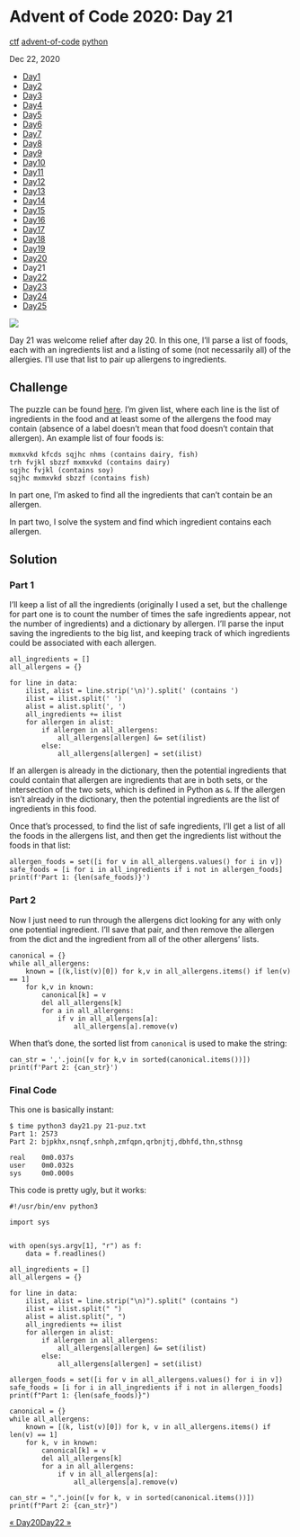 # Advent of Code 2020: Day 21

[ctf](/tags#ctf ) [advent-of-code](/tags#advent-of-code )
[python](/tags#python )  
  
Dec 22, 2020

  * [Day1](/adventofcode2020/1)
  * [Day2](/adventofcode2020/2)
  * [Day3](/adventofcode2020/3)
  * [Day4](/adventofcode2020/4)
  * [Day5](/adventofcode2020/5)
  * [Day6](/adventofcode2020/6)
  * [Day7](/adventofcode2020/7)
  * [Day8](/adventofcode2020/8)
  * [Day9](/adventofcode2020/9)
  * [Day10](/adventofcode2020/10)
  * [Day11](/adventofcode2020/11)
  * [Day12](/adventofcode2020/12)
  * [Day13](/adventofcode2020/13)
  * [Day14](/adventofcode2020/14)
  * [Day15](/adventofcode2020/15)
  * [Day16](/adventofcode2020/16)
  * [Day17](/adventofcode2020/17)
  * [Day18](/adventofcode2020/18)
  * [Day19](/adventofcode2020/19)
  * [Day20](/adventofcode2020/20)
  * Day21
  * [Day22](/adventofcode2020/22)
  * [Day23](/adventofcode2020/23)
  * [Day24](/adventofcode2020/24)
  * [Day25](/adventofcode2020/25)

![](https://0xdfimages.gitlab.io/img/aoc2020-21-cover.png)

Day 21 was welcome relief after day 20. In this one, I’ll parse a list of
foods, each with an ingredients list and a listing of some (not necessarily
all) of the allergies. I’ll use that list to pair up allergens to ingredients.

## Challenge

The puzzle can be found [here](https://adventofcode.com/2020/day/21). I’m
given list, where each line is the list of ingredients in the food and at
least some of the allergens the food may contain (absence of a label doesn’t
mean that food doesn’t contain that allergen). An example list of four foods
is:

    
    
    mxmxvkd kfcds sqjhc nhms (contains dairy, fish)
    trh fvjkl sbzzf mxmxvkd (contains dairy)
    sqjhc fvjkl (contains soy)
    sqjhc mxmxvkd sbzzf (contains fish)
    

In part one, I’m asked to find all the ingredients that can’t contain be an
allergen.

In part two, I solve the system and find which ingredient contains each
allergen.

## Solution

### Part 1

I’ll keep a list of all the ingredients (originally I used a set, but the
challenge for part one is to count the number of times the safe ingredients
appear, not the number of ingredients) and a dictionary by allergen. I’ll
parse the input saving the ingredients to the big list, and keeping track of
which ingredients could be associated with each allergen.

    
    
    all_ingredients = []
    all_allergens = {}
    
    for line in data:
        ilist, alist = line.strip('\n)').split(' (contains ')
        ilist = ilist.split(' ')
        alist = alist.split(', ')
        all_ingredients += ilist
        for allergen in alist:
            if allergen in all_allergens:
                all_allergens[allergen] &= set(ilist)
            else:
                all_allergens[allergen] = set(ilist)
    

If an allergen is already in the dictionary, then the potential ingredients
that could contain that allergen are ingredients that are in both sets, or the
intersection of the two sets, which is defined in Python as `&`. If the
allergen isn’t already in the dictionary, then the potential ingredients are
the list of ingredients in this food.

Once that’s processed, to find the list of safe ingredients, I’ll get a list
of all the foods in the allergens list, and then get the ingredients list
without the foods in that list:

    
    
    allergen_foods = set([i for v in all_allergens.values() for i in v])
    safe_foods = [i for i in all_ingredients if i not in allergen_foods]
    print(f'Part 1: {len(safe_foods)}')
    

### Part 2

Now I just need to run through the allergens dict looking for any with only
one potential ingredient. I’ll save that pair, and then remove the allergen
from the dict and the ingredient from all of the other allergens’ lists.

    
    
    canonical = {}
    while all_allergens:
        known = [(k,list(v)[0]) for k,v in all_allergens.items() if len(v) == 1]
        for k,v in known:
            canonical[k] = v
            del all_allergens[k]
            for a in all_allergens:
                if v in all_allergens[a]:
                    all_allergens[a].remove(v)
    

When that’s done, the sorted list from `canonical` is used to make the string:

    
    
    can_str = ','.join([v for k,v in sorted(canonical.items())])
    print(f'Part 2: {can_str}')
    

### Final Code

This one is basically instant:

    
    
    $ time python3 day21.py 21-puz.txt 
    Part 1: 2573
    Part 2: bjpkhx,nsnqf,snhph,zmfqpn,qrbnjtj,dbhfd,thn,sthnsg
    
    real    0m0.037s
    user    0m0.032s
    sys     0m0.000s
    
    

This code is pretty ugly, but it works:

    
    
    #!/usr/bin/env python3
    
    import sys
    
    
    with open(sys.argv[1], "r") as f:
        data = f.readlines()
    
    all_ingredients = []
    all_allergens = {}
    
    for line in data:
        ilist, alist = line.strip("\n)").split(" (contains ")
        ilist = ilist.split(" ")
        alist = alist.split(", ")
        all_ingredients += ilist
        for allergen in alist:
            if allergen in all_allergens:
                all_allergens[allergen] &= set(ilist)
            else:
                all_allergens[allergen] = set(ilist)
    
    allergen_foods = set([i for v in all_allergens.values() for i in v])
    safe_foods = [i for i in all_ingredients if i not in allergen_foods]
    print(f"Part 1: {len(safe_foods)}")
    
    canonical = {}
    while all_allergens:
        known = [(k, list(v)[0]) for k, v in all_allergens.items() if len(v) == 1]
        for k, v in known:
            canonical[k] = v
            del all_allergens[k]
            for a in all_allergens:
                if v in all_allergens[a]:
                    all_allergens[a].remove(v)
    
    can_str = ",".join([v for k, v in sorted(canonical.items())])
    print(f"Part 2: {can_str}")
    

[« Day20](/adventofcode2020/20)[Day22 »](/adventofcode2020/22)

[](/adventofcode2020/21)

